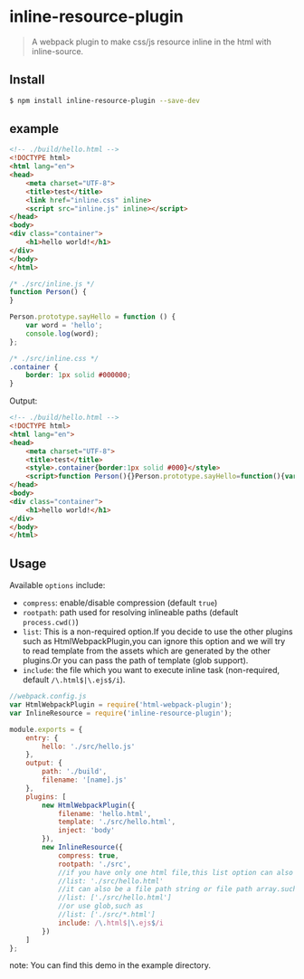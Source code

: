 # inline-resource-plugin
> A webpack plugin to make css/js resource inline in the html with inline-source.

## Install

```bash
$ npm install inline-resource-plugin --save-dev
```

## example

```html
<!-- ./build/hello.html -->
<!DOCTYPE html>
<html lang="en">
<head>
    <meta charset="UTF-8">
    <title>test</title>
    <link href="inline.css" inline>
    <script src="inline.js" inline></script>
</head>
<body>
<div class="container">
    <h1>hello world!</h1>
</div>
</body>
</html>
```

```js
/* ./src/inline.js */
function Person() {
}

Person.prototype.sayHello = function () {
    var word = 'hello';
    console.log(word);
};
```

```css
/* ./src/inline.css */
.container {
    border: 1px solid #000000;
}
```

Output:
```html
<!-- ./build/hello.html -->
<!DOCTYPE html>
<html lang="en">
<head>
    <meta charset="UTF-8">
    <title>test</title>
    <style>.container{border:1px solid #000}</style>
    <script>function Person(){}Person.prototype.sayHello=function(){var o="hello";console.log(o)};</script>
</head>
<body>
<div class="container">
    <h1>hello world!</h1>
</div>
</body>
</html>
```

## Usage
Available `options` include:
- `compress`: enable/disable compression (default `true`)
- `rootpath`: path used for resolving inlineable paths (default `process.cwd()`)
- `list`: This is a non-required option.If you decide to use the other plugins such as HtmlWebpackPlugin,you can ignore this option and we will try to read template from the assets which are generated by the other plugins.Or you can pass the path of template (glob support).
- `include`: the file which you want to execute inline task (non-required, default `/\.html$|\.ejs$/i`).

```javascript
//webpack.config.js
var HtmlWebpackPlugin = require('html-webpack-plugin');
var InlineResource = require('inline-resource-plugin');

module.exports = {
    entry: {
        hello: './src/hello.js'
    },
    output: {
        path: './build',
        filename: '[name].js'
    },
    plugins: [
        new HtmlWebpackPlugin({
            filename: 'hello.html',
            template: './src/hello.html',
            inject: 'body'
        }),
        new InlineResource({
            compress: true,
            rootpath: './src',
            //if you have only one html file,this list option can also be a character string.such as
            //list: './src/hello.html'
            //it can also be a file path string or file path array.such as
            //list: ['./src/hello.html']
            //or use glob,such as
            //list: ['./src/*.html']
            include: /\.html$|\.ejs$/i
        })
    ]
};
```

note: You can find this demo in the example directory.